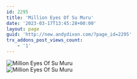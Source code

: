```yaml
---
id: 2295
title: 'Million Eyes Of Su Muru'
date: '2023-03-17T13:45:28+00:00'
layout: page
guid: 'http://new.andydixon.com/?page_id=2295'
trx_addons_post_views_count:
    - '1'
---
```


![Million Eyes Of Su Muru](https://i0.wp.com/assets.g8x2.ldn.idrivee2-23.com/posters/Million%20Eyes%20Of%20Su%20Muru%2001.jpg?w=1200&ssl=1 "Million Eyes Of Su Muru")  
![Million Eyes Of Su Muru](https://i0.wp.com/assets.g8x2.ldn.idrivee2-23.com/posters/Million%20Eyes%20Of%20Su%20Muru%2002.jpg?w=1200&ssl=1 "Million Eyes Of Su Muru")